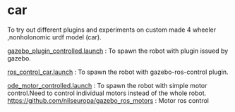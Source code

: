 # car
To try out different plugins and experiments on custom made 4 wheeler ,nonholonomic urdf model (car).

[gazebo_plugin_controlled.launch](https://github.com/DarkcrusherX/car/blob/master/launch/gazebo_plugin_controlled.launch) : To spawn the robot with plugin issued by gazebo.

[ros_control_car.launch](https://github.com/DarkcrusherX/car/blob/master/launch/ros_control_car.launch) : To spawn the robot with gazebo-ros-control plugin.

[ode_motor_controlled.launch](https://github.com/DarkcrusherX/car/blob/master/launch/ode_motor_controlled.launch) : To spawn the robot with simple motor control.Need to control individual motors instead of the whole robot.
https://github.com/nilseuropa/gazebo_ros_motors : Motor ros control


